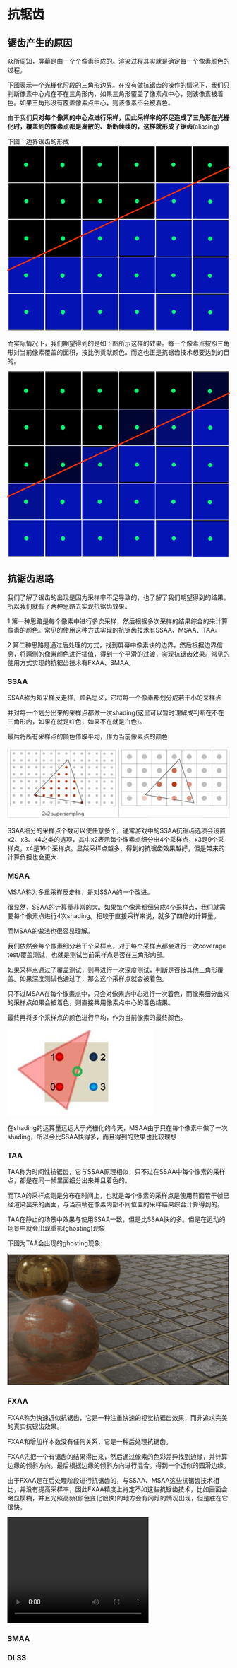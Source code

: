 # 抗锯齿

## 锯齿产生的原因

众所周知，屏幕是由一个个像素组成的。渲染过程其实就是确定每一个像素颜色的过程。

下图表示一个光栅化阶段的三角形边界。在没有做抗锯齿的操作的情况下，我们只判断像素中心点在不在三角形内，如果三角形覆盖了像素点中心，则该像素被着色。如果三角形没有覆盖像素点中心，则该像素不会被着色。

由于我们**只对每个像素的中心点进行采样，因此采样率的不足造成了三角形在光栅化时，覆盖到的像素点都是离散的、断断续续的，这样就形成了锯齿**(aliasing)

下图：边界锯齿的形成
![anti_ali_1](../images/anti_aliasing/anti_aliasing_1.jpg)

而实际情况下，我们期望得到的是如下图所示这样的效果。每一个像素点按照三角形对当前像素覆盖的面积，按比例贡献颜色。而这也正是抗锯齿技术想要达到的目的。

![anti_ali_2](../images/anti_aliasing/anti_aliasing_2.jpg)

## 抗锯齿思路

我们了解了锯齿的出现是因为采样率不足导致的，也了解了我们期望得到的结果，所以我们就有了两种思路去实现抗锯齿效果。

1.第一种思路是每个像素中进行多次采样，然后根据多次采样的结果综合的来计算像素的颜色。常见的使用这种方式实现的抗锯齿技术有SSAA、MSAA、TAA。

2.第二种思路是通过后处理的方式，找到屏幕中像素块的边界，然后根据边界信息，将两侧的像素颜色进行插值，得到一个平滑的过渡，实现抗锯齿效果。常见的使用方式实现的抗锯齿技术有FXAA、SMAA。

### SSAA

SSAA称为超采样反走样，顾名思义，它将每一个像素都划分成若干小的采样点

并对每一个划分出来的采样点都做一次shading(这里可以暂时理解成判断在不在三角形内，如果在就是红色，如果不在就是白色)。

最后将所有采样点的颜色值取平均，作为当前像素点的颜色

![anti_ali_3](../images/anti_aliasing/anti_aliasing_3.png)

SSAA细分的采样点个数可以使任意多个，通常游戏中的SSAA抗锯齿选项会设置x2、x3、x4之类的选项，其中x2表示每个像素点细分出4个采样点，x3是9个采样点，x4是16个采样点。显然采样点越多，得到的抗锯齿效果越好，但是带来的计算负担也会更大.

### MSAA

MSAA称为多重采样反走样，是对SSAA的一个改进。

很显然，SSAA的计算量非常的大。如果每个像素都细分成4个采样点，我们就需要每个像素点进行4次shading。相较于直接采样来说，就多了四倍的计算量。

而MSAA的做法也很容易理解。

我们依然会每个像素细分若干个采样点，对于每个采样点都会进行一次coverage test/覆盖测试，也就是测试当前采样点是否在三角形内部。

如果采样点通过了覆盖测试，则再进行一次深度测试，判断是否被其他三角形覆盖。如果深度测试也通过了，那么这个采样点就会被着色。

只不过MSAA在每个像素点中，只会对像素点中心进行一次着色，而像素细分出来的采样点如果会被着色，则直接共用像素点中心的着色结果。

最终再将多个采样点的颜色进行平均，作为当前像素的最终颜色。

![anti_ali_4](../images/anti_aliasing/anti_aliasing_4.png)

在shading的运算量远远大于光栅化的今天，MSAA由于只在每个像素中做了一次shading，所以会比SSAA快得多，而且得到的效果也比较理想

### TAA

TAA称为时间性抗锯齿，它与SSAA原理相似，只不过在SSAA中每个像素的采样点，都是在同一帧里面细分出来并且着色的。

而TAA的采样点则是分布在时间上，也就是每个像素的采样点是使用前面若干帧已经渲染出来的画面，与当前帧在像素内部不同位置的采样结果综合计算得到的。

TAA在静止的场景中效果与使用SSAA一致，但是比SSAA快的多。但是在运动的场景中就会出现重影(ghosting)现象

下图为TAA会出现的ghosting现象:

![alt text](../images/anti_aliasing/anti_aliasing_5.gif)

### FXAA

FXAA称为快速近似抗锯齿，它是一种注重快速的视觉抗锯齿效果，而非追求完美的真实抗锯齿效果。

FXAA和增加样本数没有任何关系，它是一种后处理抗锯齿。

FXAA先把一个有锯齿的结果得出来，然后通过像素的色彩差异找到边缘，并计算边缘的倾斜方向。最后根据边缘的倾斜方向进行混合。得到一个近似的圆滑边缘。

由于FXAA是在后处理阶段进行抗锯齿的，与SSAA、MSAA这些抗锯齿技术相比，并没有提高采样率，因此FXAA精度上肯定不如这些抗锯齿技术，比如画面会略显模糊，并且光照高频(颜色变化很快)的地方会有闪烁的情况出现，但是胜在它很快。

<video width="320" height="240" controls>
    <source src="../images/anti_aliasing/anti_aliasing_6.mp4" type="video/mp4">
</video>


### SMAA

### DLSS
